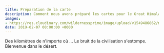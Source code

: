 ```yaml
---
title: Préparation de la carte
description: Comment nous avons préparé les cartes pour le Great Himalaya Trail.
images: 
- https://res.cloudinary.com/wildernessprime/image/upload/v1549486862/media/nepal.jpg
date: 2019-02-07 00:00:00 +0000
---
```

Des kilomètres de n'importe où ... Le bruit de la civilisation s'estompe. Bienvenue dans le désert.